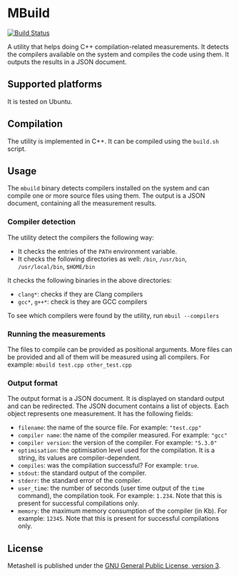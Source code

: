 # MBuild

[![Build Status](https://secure.travis-ci.org/sabel83/mbuild.png?branch=master)](http://travis-ci.org/sabel83/mbuild)

A utility that helps doing C++ compilation-related measurements. It detects the
compilers available on the system and compiles the code using them. It outputs
the results in a JSON document.

## Supported platforms

It is tested on Ubuntu.

## Compilation

The utility is implemented in C++. It can be compiled using the `build.sh`
script.

## Usage

The `mbuild` binary detects compilers installed on the system and can compile
one or more source files using them. The output is a JSON document, containing
all the measurement results.

### Compiler detection

The utility detect the compilers the following way:

* It checks the entries of the `PATH` environment variable.
* It checks the following directories as well: `/bin`, `/usr/bin`,
  `/usr/local/bin`, `$HOME/bin`

It checks the following binaries in the above directories:

* `clang*`: checks if they are Clang compilers
* `gcc*`, `g++*`: check is they are GCC compilers

To see which compilers were found by the utility, run `mbuil --compilers`

### Running the measurements

The files to compile can be provided as positional arguments. More files can be
provided and all of them will be measured using all compilers. For example:
`mbuild test.cpp other_test.cpp`

### Output format

The output format is a JSON document. It is displayed on standard output and
can be redirected. The JSON document contains a list of objects. Each object
represents one measurement. It has the following fields:

* `filename`: the name of the source file. For example: `"test.cpp"`
* `compiler name`: the name of the compiler measured. For example: `"gcc"`
* `compiler version`: the version of the compiler. For example: `"5.3.0"`
* `optimisation`: the optimisation level used for the compilation. It is a
  string, its values are compiler-dependent.
* `compiles`: was the compilation successful? For example: `true`.
* `stdout`: the standard output of the compiler.
* `stderr`: the standard error of the compiler.
* `user_time`: the number of seconds (user time output of the `time` command),
  the compilation took. For example: `1.234`. Note that this is present for
  successful compilations only.
* `memory`: the maximum memory consumption of the compiler (in Kb). For example:
  `12345`. Note that this is present for successful compilations only.

## License

Metashell is published under the
[GNU General Public License, version 3](http://www.gnu.org/licenses/gpl.html).
